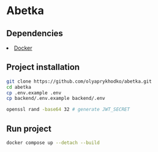 # Abetka

## Dependencies

<li><a href="https://www.docker.com">Docker</a></li>

## Project installation

```bash
git clone https://github.com/olyaprykhodko/abetka.git
cd abetka
cp .env.example .env
cp backend/.env.example backend/.env

openssl rand -base64 32 # generate JWT_SECRET
```

## Run project

```bash
docker compose up --detach --build
```
